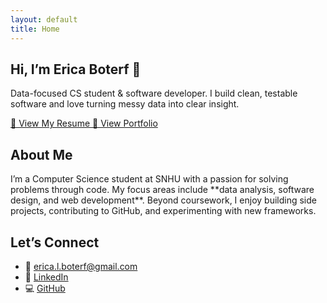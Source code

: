 ```yaml
---
layout: default
title: Home
---
```


<!-- Hero Section -->
<section class="text-center py-16 bg-gradient-to-r from-blue-600 to-emerald-500 text-white rounded-b-2xl shadow-lg">
  <h1 class="text-4xl font-extrabold mb-4">Hi, I’m Erica Boterf 👋</h1>
  <p class="text-lg max-w-2xl mx-auto">
    Data-focused CS student & software developer. I build clean, testable software and love turning messy data into clear insight.
  </p>
  <div class="mt-6 space-x-4">
    <a href="resume.pdf" target="_blank" class="bg-white text-blue-600 px-5 py-2 rounded-lg shadow hover:bg-gray-100 font-medium">
      📄 View My Resume
    </a>
    <a href="/portfolio" class="bg-blue-700 px-5 py-2 rounded-lg shadow hover:bg-blue-800 font-medium">
      🚀 View Portfolio
    </a>
  </div>
</section>

<!-- About Section -->
<section class="max-w-4xl mx-auto py-16 px-6">
  <h2 class="text-2xl font-bold mb-4 text-gray-800">About Me</h2>
  <p class="text-gray-700 leading-relaxed">
    I’m a Computer Science student at SNHU with a passion for solving problems through code.
    My focus areas include **data analysis, software design, and web development**.
    Beyond coursework, I enjoy building side projects, contributing to GitHub, and experimenting with new frameworks.
  </p>
</section>

<!-- Links Section -->
<section class="max-w-4xl mx-auto py-12 px-6 bg-gray-100 rounded-xl shadow">
  <h2 class="text-xl font-semibold mb-4 text-gray-800">Let’s Connect</h2>
  <ul class="space-y-2">
    <li>📧 <a href="mailto:erica.l.boterf@gmail.com" class="text-blue-600 hover:underline">erica.l.boterf@gmail.com</a></li>
    <li>💼 <a href="https://www.linkedin.com/in/erica-boterf-34091b383/" target="_blank" class="text-blue-600 hover:underline">LinkedIn</a></li>
    <li>💻 <a href="https://github.com/EricaBoterf" target="_blank" class="text-blue-600 hover:underline">GitHub</a></li>
  </ul>
</section>

